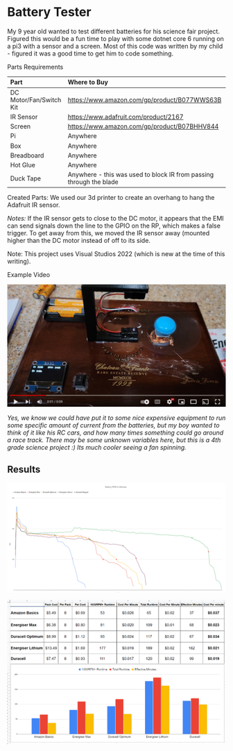 # Battery Tester

My 9 year old wanted to test different batteries for his science fair project.  Figured this would be a fun time to play with some dotnet core 6 running on a pi3 with a sensor and a screen. Most of this code was written by my child - figured it was a good time to get him to code something.

Parts Requirements

| Part | Where to Buy
| :--- | :---
| DC Motor/Fan/Switch Kit | https://www.amazon.com/gp/product/B077WWS63B
| IR Sensor | https://www.adafruit.com/product/2167
| Screen | https://www.amazon.com/gp/product/B07BHHV844
| Pi    | Anywhere
| Box   | Anywhere
| Breadboard | Anywhere
| Hot Glue | Anywhere
| Duck Tape | Anywhere - this was used to block IR from passing through the blade

Created Parts:
We used our 3d printer to create an overhang to hang the Adafruit IR sensor.

_Notes:_
If the IR sensor gets to close to the DC motor, it appears that the EMI can send signals down the line to the GPIO on the RP, which makes a false trigger. To get away from this, we moved the IR sensor away (mounted higher than the DC motor instead of off to its side.

Note: This project uses Visual Studios 2022 (which is new at the time of this writing).

Example Video

[![Battery Tester Example](Docs/YouTube.jpg)](https://youtu.be/OpSDj8zTyMs "Battery Tester Example")

_Yes, we know we could have put it to some nice expensive equipment to run some specific amount of current from the batteries, but my boy wanted to think of it like his RC cars, and how many times something could go around a race track. There may be some unknown variables here, but this is a 4th grade science project :) Its much cooler seeing a fan spinning._

## Results

![Graph Data](Docs/Graph.png)

![Info Data](Docs/Comparison.png)